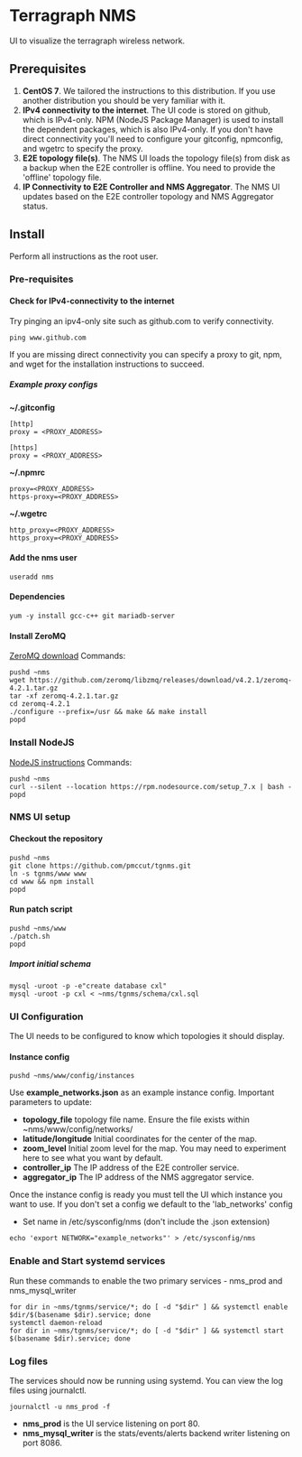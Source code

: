 # Terragraph NMS
UI to visualize the terragraph wireless network.

## Prerequisites
1. **CentOS 7**. We tailored the instructions to this distribution. If you use another distribution you should be very familiar with it.
2. **IPv4 connectivity to the internet**. The UI code is stored on github, which is IPv4-only. NPM (NodeJS Package Manager) is used to install the dependent packages, which is also IPv4-only. If you don't have direct connectivity you'll need to configure your gitconfig, npmconfig, and wgetrc to specify the proxy.
3. **E2E topology file(s)**. The NMS UI loads the topology file(s) from disk as a backup when the E2E controller is offline. You need to provide the 'offline' topology file.
4. **IP Connectivity to E2E Controller and NMS Aggregator**. The NMS UI updates based on the E2E controller topology and NMS Aggregator status.

## Install
Perform all instructions as the root user.
### Pre-requisites
#### Check for IPv4-connectivity to the internet
Try pinging an ipv4-only site such as github.com to verify connectivity.
```
ping www.github.com
```
If you are missing direct connectivity you can specify a proxy to git, npm, and wget for the installation instructions to succeed.
##### Example proxy configs
**~/.gitconfig**
```
[http]
proxy = <PROXY_ADDRESS>

[https]
proxy = <PROXY_ADDRESS>
```
**~/.npmrc**
```
proxy=<PROXY_ADDRESS>
https-proxy=<PROXY_ADDRESS>
```
**~/.wgetrc**
```
http_proxy=<PROXY_ADDRESS>
https_proxy=<PROXY_ADDRESS>
```
#### Add the nms user
```
useradd nms
```
#### Dependencies
```
yum -y install gcc-c++ git mariadb-server
```
#### Install ZeroMQ
[ZeroMQ download](http://zeromq.org/intro:get-the-software)
Commands:
```
pushd ~nms
wget https://github.com/zeromq/libzmq/releases/download/v4.2.1/zeromq-4.2.1.tar.gz
tar -xf zeromq-4.2.1.tar.gz
cd zeromq-4.2.1
./configure --prefix=/usr && make && make install
popd
```
### Install NodeJS
[NodeJS instructions](https://nodejs.org/en/download/package-manager/#enterprise-linux-and-fedora)
Commands:
```
pushd ~nms
curl --silent --location https://rpm.nodesource.com/setup_7.x | bash -
popd
```
### NMS UI setup
#### Checkout the repository
```
pushd ~nms
git clone https://github.com/pmccut/tgnms.git
ln -s tgnms/www www
cd www && npm install
popd
```
#### Run patch script
```
pushd ~nms/www
./patch.sh
popd
```
##### Import initial schema
```
mysql -uroot -p -e"create database cxl"
mysql -uroot -p cxl < ~nms/tgnms/schema/cxl.sql
```
### UI Configuration
The UI needs to be configured to know which topologies it should display.
#### Instance config
```
pushd ~nms/www/config/instances
```
Use **example_networks.json** as an example instance config. Important parameters to update:
* **topology_file** topology file name. Ensure the file exists within ~nms/www/config/networks/
* **latitude/longitude** Initial coordinates for the center of the map.
* **zoom_level** Initial zoom level for the map. You may need to experiment here to see what you want by default.
* **controller_ip** The IP address of the E2E controller service.
* **aggregator_ip** The IP address of the NMS aggregator service.

Once the instance config is ready you must tell the UI which instance you want to use. If you don't set a config we default to the 'lab_networks' config
* Set name in /etc/sysconfig/nms (don't include the .json extension)
```
echo 'export NETWORK="example_networks"' > /etc/sysconfig/nms
```

### Enable and Start systemd services
Run these commands to enable the two primary services - nms_prod and nms_mysql_writer
```
for dir in ~nms/tgnms/service/*; do [ -d "$dir" ] && systemctl enable $dir/$(basename $dir).service; done
systemctl daemon-reload
for dir in ~nms/tgnms/service/*; do [ -d "$dir" ] && systemctl start $(basename $dir).service; done
```
### Log files
The services should now be running using systemd. You can view the log files using journalctl.
```
journalctl -u nms_prod -f
```
* **nms_prod** is the UI service listening on port 80.
* **nms_mysql_writer** is the stats/events/alerts backend writer listening on port 8086.
